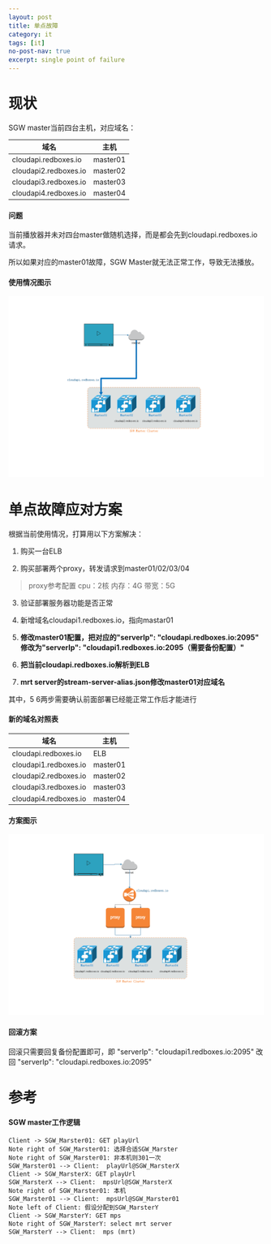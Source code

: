 ```yaml
---
layout: post
title: 单点故障
category: it
tags: [it]
no-post-nav: true
excerpt: single point of failure
---
```



# 现状

SGW master当前四台主机，对应域名：

域名 | 主机 
---|---
cloudapi.redboxes.io | master01 
cloudapi2.redboxes.io | master02
cloudapi3.redboxes.io | master03
cloudapi4.redboxes.io | master04


#### 问题
当前播放器并未对四台master做随机选择，而是都会先到cloudapi.redboxes.io请求。

所以如果对应的master01故障，SGW Master就无法正常工作，导致无法播放。


#### 使用情况图示

<img src="../../../assets/images/valor/单点问题现状.png" alt="单点问题现状" />


# 单点故障应对方案

根据当前使用情况，打算用以下方案解决：

1. 购买一台ELB

2. 购买部署两个proxy，转发请求到master01/02/03/04

> proxy参考配置 cpu：2核 内存：4G 带宽：5G

3. 验证部署服务器功能是否正常

4. 新增域名cloudapi1.redboxes.io，指向mastar01

5. **修改master01配置，把对应的"serverIp": "cloudapi.redboxes.io:2095" 修改为"serverIp": "cloudapi1.redboxes.io:2095（需要备份配置）"**

6. **把当前cloudapi.redboxes.io解析到ELB**
7. **mrt server的stream-server-alias.json修改master01对应域名**

其中，5 6两步需要确认前面部署已经能正常工作后才能进行

#### 新的域名对照表
域名 | 主机 
---|---
cloudapi.redboxes.io | ELB
cloudapi1.redboxes.io | master01
cloudapi2.redboxes.io | master02
cloudapi3.redboxes.io | master03
cloudapi4.redboxes.io | master04

#### 方案图示


![单点解决方案](../../../assets/images/valor/singlePointSolution.png)

#### 回滚方案

回滚只需要回复备份配置即可，即
"serverIp": "cloudapi1.redboxes.io:2095" 改回 "serverIp": "cloudapi.redboxes.io:2095"

# 参考

#### SGW master工作逻辑
```sequence
Client -> SGW_Marster01: GET playUrl
Note right of SGW_Marster01: 选择合适SGW_Marster
Note right of SGW_Marster01: 非本机则301一次
SGW_Marster01 --> Client:  playUrl@SGW_MarsterX
Client -> SGW_MarsterX: GET playUrl
SGW_MarsterX --> Client:  mpsUrl@SGW_MarsterX
Note right of SGW_Marster01: 本机
SGW_Marster01 --> Client:  mpsUrl@SGW_Marster01
Note left of Client: 假设分配到SGW_MarsterY
Client -> SGW_MarsterY: GET mps
Note right of SGW_MarsterY: select mrt server
SGW_MarsterY --> Client:  mps (mrt)
```